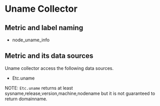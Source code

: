 # Uname Collector

## Metric and label naming

* node_uname_info

## Metric and its data sources

Uname collector access the following data sources.

* Etc.uname

NOTE: `Etc.uname` returns at least sysname,release,version,machine,nodename
but it is not guaranteed to return domainname.
